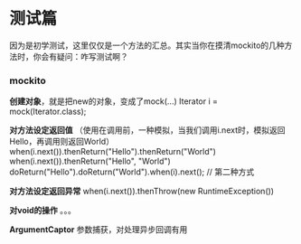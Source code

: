 # 测试篇

因为是初学测试，这里仅仅是一个方法的汇总。其实当你在摸清mockito的几种方法时，你会有疑问：咋写测试啊？

### mockito

**创建对象**，就是把new的对象，变成了mock(...)
Iterator<String> i = mock(Iterator.class);

**对方法设定返回值** （使用在调用前，一种模拟，当我们调用i.next时，模拟返回Hello，再调用则返回World）
when(i.next()).thenReturn("Hello").thenReturn("World")
when(i.next()).thenReturn("Hello", "World")
doReturn("Hello").doReturn("World").when(i).next(); // 第二种方式

**对方法设定返回异常**
when(i.next()).thenThrow(new RuntimeException())

**对void的操作**
。。。

**ArgumentCaptor** 参数捕获，对处理异步回调有用